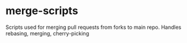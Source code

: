 merge-scripts
=============

Scripts used for merging pull requests from forks to main repo. Handles rebasing, merging, cherry-picking 